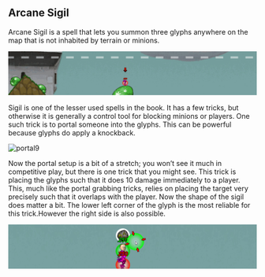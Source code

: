 ## Arcane Sigil 

Arcane Sigil is a spell that lets you summon three glyphs anywhere on the map that is not inhabited by terrain or minions.

![sigil1](https://raw.githubusercontent.com/1IlIl/wikidata/main/arcane/gifs/sigil1.gif)

Sigil is one of the lesser used spells in the book. It has a few tricks, but otherwise it is generally a control tool for blocking minions or players. One such trick is to portal someone into the glyphs. This can be powerful because glyphs do apply a knockback. 

![portal9](https://raw.githubusercontent.com/1IlIl/wikidata/main/arcane/gifs/arcaneportal9.gif)

Now the portal setup is a bit of a stretch; you won’t see it much in competitive play, but there is one trick that you might see. This trick is placing the glyphs such that it does 10 damage immediately to a player. This, much like the portal grabbing tricks, relies on placing the target very precisely such that it overlaps with the player. Now the shape of the sigil does matter a bit. The lower left corner of the glyph is the most reliable for this trick.However the right side is also possible.

![sigil2](https://raw.githubusercontent.com/1IlIl/wikidata/main/arcane/gifs/sigil2.gif)

<br />
